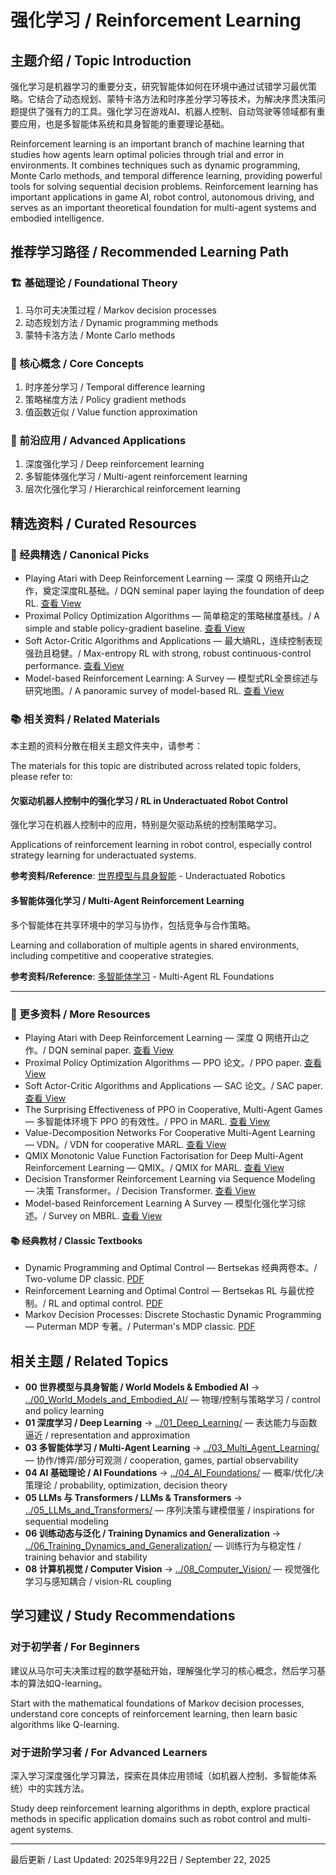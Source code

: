 # 强化学习 / Reinforcement Learning

## 主题介绍 / Topic Introduction

强化学习是机器学习的重要分支，研究智能体如何在环境中通过试错学习最优策略。它结合了动态规划、蒙特卡洛方法和时序差分学习等技术，为解决序贯决策问题提供了强有力的工具。强化学习在游戏AI、机器人控制、自动驾驶等领域都有重要应用，也是多智能体系统和具身智能的重要理论基础。

Reinforcement learning is an important branch of machine learning that studies how agents learn optimal policies through trial and error in environments. It combines techniques such as dynamic programming, Monte Carlo methods, and temporal difference learning, providing powerful tools for solving sequential decision problems. Reinforcement learning has important applications in game AI, robot control, autonomous driving, and serves as an important theoretical foundation for multi-agent systems and embodied intelligence.

## 推荐学习路径 / Recommended Learning Path

### 🏗️ 基础理论 / Foundational Theory

1. 马尔可夫决策过程 / Markov decision processes
2. 动态规划方法 / Dynamic programming methods
3. 蒙特卡洛方法 / Monte Carlo methods

### 🧠 核心概念 / Core Concepts

1. 时序差分学习 / Temporal difference learning
2. 策略梯度方法 / Policy gradient methods
3. 值函数近似 / Value function approximation

### 🚀 前沿应用 / Advanced Applications

1. 深度强化学习 / Deep reinforcement learning
2. 多智能体强化学习 / Multi-agent reinforcement learning
3. 层次化强化学习 / Hierarchical reinforcement learning

## 精选资料 / Curated Resources

### 📌 经典精选 / Canonical Picks

- Playing Atari with Deep Reinforcement Learning — 深度 Q 网络开山之作，奠定深度RL基础。/ DQN seminal paper laying the foundation of deep RL. [查看 View](../_library/Playing_Atari_with_Deep_Reinforcement_Learning.pdf)
- Proximal Policy Optimization Algorithms — 简单稳定的策略梯度基线。/ A simple and stable policy-gradient baseline. [查看 View](../_library/Proximal_Policy_Optimization_Algorithms.pdf)
- Soft Actor-Critic Algorithms and Applications — 最大熵RL，连续控制表现强劲且稳健。/ Max-entropy RL with strong, robust continuous-control performance. [查看 View](../_library/Soft_Actor-Critic_Algorithms_and_Applications.pdf)
- Model-based Reinforcement Learning: A Survey — 模型式RL全景综述与研究地图。/ A panoramic survey of model-based RL. [查看 View](../_library/Model-based_Reinforcement_Learning_A_Survey.pdf)

### 📚 相关资料 / Related Materials

本主题的资料分散在相关主题文件夹中，请参考：

The materials for this topic are distributed across related topic folders, please refer to:

#### 欠驱动机器人控制中的强化学习 / RL in Underactuated Robot Control

强化学习在机器人控制中的应用，特别是欠驱动系统的控制策略学习。

Applications of reinforcement learning in robot control, especially control strategy learning for underactuated systems.

**参考资料/Reference**: [世界模型与具身智能](../00_World_Models_and_Embodied_AI/) - Underactuated Robotics

#### 多智能体强化学习 / Multi-Agent Reinforcement Learning

多个智能体在共享环境中的学习与协作，包括竞争与合作策略。

Learning and collaboration of multiple agents in shared environments, including competitive and cooperative strategies.

**参考资料/Reference**: [多智能体学习](../03_Multi_Agent_Learning/) - Multi-Agent RL Foundations

---

### 📄 更多资料 / More Resources

- Playing Atari with Deep Reinforcement Learning — 深度 Q 网络开山之作。/ DQN seminal paper. [查看 View](../_library/Playing_Atari_with_Deep_Reinforcement_Learning.pdf)
- Proximal Policy Optimization Algorithms — PPO 论文。/ PPO paper. [查看 View](../_library/Proximal_Policy_Optimization_Algorithms.pdf)
- Soft Actor-Critic Algorithms and Applications — SAC 论文。/ SAC paper. [查看 View](../_library/Soft_Actor-Critic_Algorithms_and_Applications.pdf)
- The Surprising Effectiveness of PPO in Cooperative, Multi-Agent Games — 多智能体环境下 PPO 的有效性。/ PPO in MARL. [查看 View](../_library/The_Surprising_Effectiveness_of_PPO_in_Cooperative,_Multi-Agent_Games.pdf)
- Value-Decomposition Networks For Cooperative Multi-Agent Learning — VDN。/ VDN for cooperative MARL. [查看 View](../_library/Value-Decomposition_Networks_For_Cooperative_Multi-Agent_Learning.pdf)
- QMIX Monotonic Value Function Factorisation for Deep Multi-Agent Reinforcement Learning — QMIX。/ QMIX for MARL. [查看 View](../_library/QMIX_Monotonic_Value_Function_Factorisation_for_Deep_Multi-Agent_Reinforcement_Learning.pdf)
- Decision Transformer Reinforcement Learning via Sequence Modeling — 决策 Transformer。/ Decision Transformer. [查看 View](../_library/Decision_Transformer_Reinforcement_Learning_via_Sequence_Modeling.pdf)
- Model-based Reinforcement Learning A Survey — 模型化强化学习综述。/ Survey on MBRL. [查看 View](../_library/Model-based_Reinforcement_Learning_A_Survey.pdf)

#### 📚 经典教材 / Classic Textbooks

- Dynamic Programming and Optimal Control — Bertsekas 经典两卷本。/ Two-volume DP classic. [PDF](../_library/Dynamic_Programming_And_Optimal_Control_2014.pdf)
- Reinforcement Learning and Optimal Control — Bertsekas RL 与最优控制。/ RL and optimal control. [PDF](../_library/Reinforcement_Learning_Bertsekas_Draft.pdf)
- Markov Decision Processes: Discrete Stochastic Dynamic Programming — Puterman MDP 专著。/ Puterman's MDP classic. [PDF](../_library/Markov_Decision_Process.pdf)


## 相关主题 / Related Topics

- **00 世界模型与具身智能 / World Models & Embodied AI** → [../00_World_Models_and_Embodied_AI/](../00_World_Models_and_Embodied_AI/) — 物理/控制与策略学习 / control and policy learning
- **01 深度学习 / Deep Learning** → [../01_Deep_Learning/](../01_Deep_Learning/) — 表达能力与函数逼近 / representation and approximation
- **03 多智能体学习 / Multi-Agent Learning** → [../03_Multi_Agent_Learning/](../03_Multi_Agent_Learning/) — 协作/博弈/部分可观测 / cooperation, games, partial observability
- **04 AI 基础理论 / AI Foundations** → [../04_AI_Foundations/](../04_AI_Foundations/) — 概率/优化/决策理论 / probability, optimization, decision theory
- **05 LLMs 与 Transformers / LLMs & Transformers** → [../05_LLMs_and_Transformers/](../05_LLMs_and_Transformers/) — 序列决策与建模借鉴 / inspirations for sequential modeling
- **06 训练动态与泛化 / Training Dynamics and Generalization** → [../06_Training_Dynamics_and_Generalization/](../06_Training_Dynamics_and_Generalization/) — 训练行为与稳定性 / training behavior and stability
- **08 计算机视觉 / Computer Vision** → [../08_Computer_Vision/](../08_Computer_Vision/) — 视觉强化学习与感知耦合 / vision-RL coupling

## 学习建议 / Study Recommendations

### 对于初学者 / For Beginners

建议从马尔可夫决策过程的数学基础开始，理解强化学习的核心概念，然后学习基本的算法如Q-learning。

Start with the mathematical foundations of Markov decision processes, understand core concepts of reinforcement learning, then learn basic algorithms like Q-learning.

### 对于进阶学习者 / For Advanced Learners

深入学习深度强化学习算法，探索在具体应用领域（如机器人控制、多智能体系统）中的实践方法。

Study deep reinforcement learning algorithms in depth, explore practical methods in specific application domains such as robot control and multi-agent systems.

---

最后更新 / Last Updated: 2025年9月22日 / September 22, 2025

